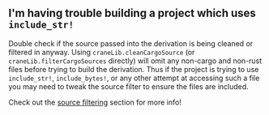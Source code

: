 ## I'm having trouble building a project which uses `include_str!`

Double check if the source passed into the derivation is being cleaned or
filtered in anyway. Using `craneLib.cleanCargoSource` (or
`craneLib.filterCargoSources` directly) will omit any non-cargo and non-rust
files before trying to build the derivation. Thus if the project is trying to
use `include_str!`, `include_bytes!`, or any other attempt at accessing such a
file you may need to tweak the source filter to ensure the files are included.

Check out the [source filtering](../source-filtering.md) section for more info!
